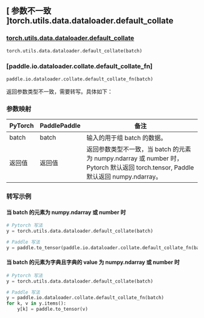 ## [ 参数不一致 ]torch.utils.data.dataloader.default_collate
### [torch.utils.data.dataloader.default_collate](https://pytorch.org/docs/stable/data.html?highlight=default_collate#torch.utils.data.default_collate)

```python
torch.utils.data.dataloader.default_collate(batch)
```

### [paddle.io.dataloader.collate.default_collate_fn]

```python
paddle.io.dataloader.collate.default_collate_fn(batch)
```

返回参数类型不一致，需要转写。具体如下：
### 参数映射
| PyTorch       | PaddlePaddle | 备注                                                   |
| ------------- | ------------ | ------------------------------------------------------ |
| batch        | batch        | 输入的用于组 batch 的数据。                                    |
| 返回值        | 返回值        | 返回参数类型不一致，当 batch 的元素为 numpy.ndarray 或 number 时， Pytorch 默认返回 torch.tensor, Paddle 默认返回 numpy.ndarray。                                    |


### 转写示例
#### 当 batch 的元素为 numpy.ndarray 或 number 时
```python
# Pytorch 写法
y = torch.utils.data.dataloader.default_collate(batch)

# Paddle 写法
y = paddle.to_tensor(paddle.io.dataloader.collate.default_collate_fn(batch))
```

#### 当 batch 的元素为字典且字典的 value 为 numpy.ndarray 或 number 时
```python
# Pytorch 写法
y = torch.utils.data.dataloader.default_collate(batch)

# Paddle 写法
y = paddle.io.dataloader.collate.default_collate_fn(batch)
for k, v in y.items():
    y[k] = paddle.to_tensor(v)
```
